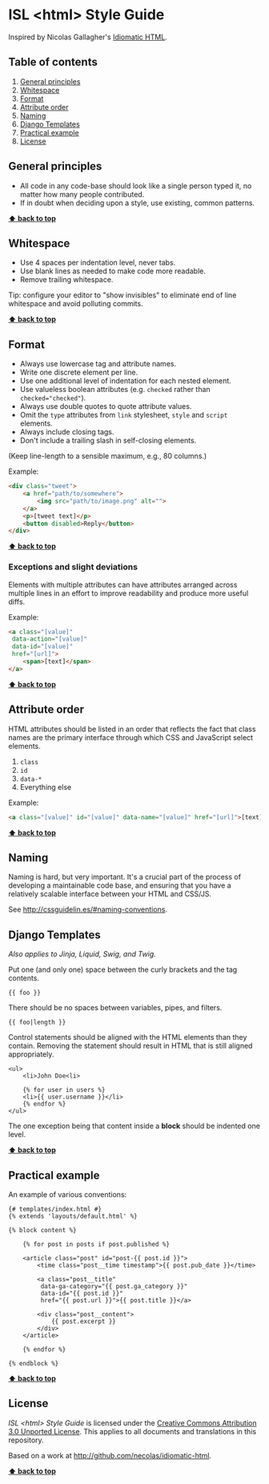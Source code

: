# ISL \<html\> Style Guide

Inspired by Nicolas Gallagher's [Idiomatic HTML](https://github.com/necolas/idiomatic-html).


## Table of contents

1. [General principles](#general-principles)
1. [Whitespace](#whitespace)
1. [Format](#format)
1. [Attribute order](#attribute-order)
1. [Naming](#naming)
1. [Django Templates](#django-templates)
1. [Practical example](#practical-example)
1. [License](#license)


## General principles

* All code in any code-base should look like a single person typed it, no
  matter how many people contributed.
* If in doubt when deciding upon a style, use existing, common patterns.

**[⬆ back to top](#table-of-contents)**


## Whitespace

* Use 4 spaces per indentation level, never tabs.
* Use blank lines as needed to make code more readable.
* Remove trailing whitespace.

Tip: configure your editor to "show invisibles" to eliminate end of line
whitespace and avoid polluting commits.

**[⬆ back to top](#table-of-contents)**


## Format

* Always use lowercase tag and attribute names.
* Write one discrete element per line.
* Use one additional level of indentation for each nested element.
* Use valueless boolean attributes (e.g. `checked` rather than
  `checked="checked"`).
* Always use double quotes to quote attribute values.
* Omit the `type` attributes from `link` stylesheet, `style` and `script`
  elements.
* Always include closing tags.
* Don't include a trailing slash in self-closing elements.

(Keep line-length to a sensible maximum, e.g., 80 columns.)

Example:

```html
<div class="tweet">
    <a href="path/to/somewhere">
        <img src="path/to/image.png" alt="">
    </a>
    <p>[tweet text]</p>
    <button disabled>Reply</button>
</div>
```

**[⬆ back to top](#table-of-contents)**


### Exceptions and slight deviations

Elements with multiple attributes can have attributes arranged across multiple
lines in an effort to improve readability and produce more useful diffs.

Example:

```html
<a class="[value]"
 data-action="[value]"
 data-id="[value]"
 href="[url]">
    <span>[text]</span>
</a>
```

**[⬆ back to top](#table-of-contents)**


## Attribute order

HTML attributes should be listed in an order that reflects the fact that class
names are the primary interface through which CSS and JavaScript select
elements.

1. `class`
2. `id`
3. `data-*`
4. Everything else

Example:

```html
<a class="[value]" id="[value]" data-name="[value]" href="[url]">[text]</a>
```

**[⬆ back to top](#table-of-contents)**


## Naming

Naming is hard, but very important. It's a crucial part of the process of
developing a maintainable code base, and ensuring that you have a relatively
scalable interface between your HTML and CSS/JS.

See <http://cssguidelin.es/#naming-conventions>.


## Django Templates

_Also applies to Jinja, Liquid, Swig, and Twig._

Put one (and only one) space between the curly brackets and the tag contents.

```twig
{{ foo }}
```

There should be no spaces between variables, pipes, and filters.

```twig
{{ foo|length }}
```

Control statements should be aligned with the HTML elements than they contain.
Removing the statement should result in HTML that is still aligned appropriately.

```twig
<ul>
    <li>John Doe<li>

    {% for user in users %}
    <li>{{ user.username }}</li>
    {% endfor %}
</ul>
```

The one exception being that content inside a __block__ should be indented one level.

**[⬆ back to top](#table-of-contents)**


## Practical example

An example of various conventions:

```twig
{# templates/index.html #}
{% extends 'layouts/default.html' %}

{% block content %}

    {% for post in posts if post.published %}

    <article class="post" id="post-{{ post.id }}">
        <time class="post__time timestamp">{{ post.pub_date }}</time>

        <a class="post__title"
         data-ga-category="{{ post.ga_category }}"
         data-id="{{ post.id }}"
         href="{{ post.url }}">{{ post.title }}</a>

        <div class="post__content">
            {{ post.excerpt }}
        </div>
    </article>

    {% endfor %}

{% endblock %}
```

**[⬆ back to top](#table-of-contents)**


## License

_ISL \<html\> Style Guide_ is licensed under the [Creative Commons Attribution
3.0 Unported License](http://creativecommons.org/licenses/by/3.0/). This applies
to all documents and translations in this repository.

Based on a work at <http://github.com/necolas/idiomatic-html>.


**[⬆ back to top](#table-of-contents)**

